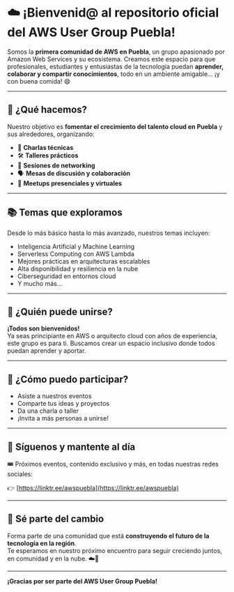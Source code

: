 # ☁️ ¡Bienvenid@ al repositorio oficial del **AWS User Group Puebla**!


Somos la **primera comunidad de AWS en Puebla**, un grupo apasionado por Amazon Web Services y su ecosistema. Creamos este espacio para que profesionales, estudiantes y entusiastas de la tecnología puedan **aprender, colaborar y compartir conocimientos**, todo en un ambiente amigable… ¡y con buena comida! 😄

---

## 🚀 ¿Qué hacemos?

Nuestro objetivo es **fomentar el crecimiento del talento cloud en Puebla** y sus alrededores, organizando:

- 🧠 **Charlas técnicas**  
- 🛠️ **Talleres prácticos**
- 🤝 **Sesiones de networking**
- 🗣️ **Mesas de discusión y colaboración**
- 🎉 **Meetups presenciales y virtuales**

---

## 📚 Temas que exploramos

Desde lo más básico hasta lo más avanzado, nuestros temas incluyen:

- Inteligencia Artificial y Machine Learning
- Serverless Computing con AWS Lambda
- Mejores prácticas en arquitecturas escalables
- Alta disponibilidad y resiliencia en la nube
- Ciberseguridad en entornos cloud
- Y mucho más…

---

## 👥 ¿Quién puede unirse?

**¡Todos son bienvenidos!**  
Ya seas principiante en AWS o arquitecto cloud con años de experiencia, este grupo es para ti. Buscamos crear un espacio inclusivo donde todos puedan aprender y aportar.

---

## 🤝 ¿Cómo puedo participar?

- Asiste a nuestros eventos
- Comparte tus ideas y proyectos
- Da una charla o taller
- ¡Invita a más personas a unirse!

---

## 🔗 Síguenos y mantente al día

🎟️ Próximos eventos, contenido exclusivo y más, en todas nuestras redes sociales:

👉 [https://linktr.ee/awspuebla](https://linktr.ee/awspuebla)

---

## 🌟 Sé parte del cambio

Forma parte de una comunidad que está **construyendo el futuro de la tecnología en la región**.  
Te esperamos en nuestro próximo encuentro para seguir creciendo juntos, en comunidad y en la nube. ☁️💙

---

**¡Gracias por ser parte del AWS User Group Puebla!**
